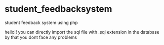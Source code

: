 # student_feedbacksystem
student feedback system using php

hello!!
you can directly import the sql file with .sql extension in the database by that you dont face any problems

